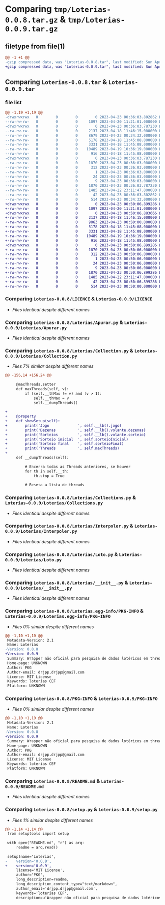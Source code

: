 # Comparing `tmp/Loterias-0.0.8.tar.gz` & `tmp/Loterias-0.0.9.tar.gz`

## filetype from file(1)

```diff
@@ -1 +1 @@
-gzip compressed data, was "Loterias-0.0.8.tar", last modified: Sun Apr 23 00:36:03 2023, max compression
+gzip compressed data, was "Loterias-0.0.9.tar", last modified: Sun Apr 23 00:50:06 2023, max compression
```

## Comparing `Loterias-0.0.8.tar` & `Loterias-0.0.9.tar`

### file list

```diff
@@ -1,19 +1,19 @@
-drwxrwxrwx   0        0        0        0 2023-04-23 00:36:03.802862 Loterias-0.0.8/
--rw-rw-rw-   0        0        0     1097 2023-04-20 11:21:01.000000 Loterias-0.0.8/LICENCE
-drwxrwxrwx   0        0        0        0 2023-04-23 00:36:03.787230 Loterias-0.0.8/Loterias/
--rw-rw-rw-   0        0        0     2137 2023-04-18 11:46:15.000000 Loterias-0.0.8/Loterias/Apurar.py
--rw-rw-rw-   0        0        0     8679 2023-04-23 00:34:32.000000 Loterias-0.0.8/Loterias/Collection.py
--rw-rw-rw-   0        0        0     5178 2023-04-18 11:45:08.000000 Loterias-0.0.8/Loterias/Collections.py
--rw-rw-rw-   0        0        0     3331 2023-04-18 11:45:08.000000 Loterias-0.0.8/Loterias/Interpoler.py
--rw-rw-rw-   0        0        0    10489 2023-04-19 10:36:19.000000 Loterias-0.0.8/Loterias/Loto.py
--rw-rw-rw-   0        0        0      916 2023-04-18 11:45:08.000000 Loterias-0.0.8/Loterias/__init__.py
-drwxrwxrwx   0        0        0        0 2023-04-23 00:36:03.787230 Loterias-0.0.8/Loterias.egg-info/
--rw-rw-rw-   0        0        0     1870 2023-04-23 00:36:03.000000 Loterias-0.0.8/Loterias.egg-info/PKG-INFO
--rw-rw-rw-   0        0        0      312 2023-04-23 00:36:03.000000 Loterias-0.0.8/Loterias.egg-info/SOURCES.txt
--rw-rw-rw-   0        0        0        1 2023-04-23 00:36:03.000000 Loterias-0.0.8/Loterias.egg-info/dependency_links.txt
--rw-rw-rw-   0        0        0       24 2023-04-23 00:36:03.000000 Loterias-0.0.8/Loterias.egg-info/requires.txt
--rw-rw-rw-   0        0        0        9 2023-04-23 00:36:03.000000 Loterias-0.0.8/Loterias.egg-info/top_level.txt
--rw-rw-rw-   0        0        0     1870 2023-04-23 00:36:03.787230 Loterias-0.0.8/PKG-INFO
--rw-rw-rw-   0        0        0     1485 2023-04-22 23:11:47.000000 Loterias-0.0.8/README.md
--rw-rw-rw-   0        0        0       42 2023-04-23 00:36:03.802862 Loterias-0.0.8/setup.cfg
--rw-rw-rw-   0        0        0      514 2023-04-23 00:34:32.000000 Loterias-0.0.8/setup.py
+drwxrwxrwx   0        0        0        0 2023-04-23 00:50:06.899286 Loterias-0.0.9/
+-rw-rw-rw-   0        0        0     1097 2023-04-20 11:21:01.000000 Loterias-0.0.9/LICENCE
+drwxrwxrwx   0        0        0        0 2023-04-23 00:50:06.883666 Loterias-0.0.9/Loterias/
+-rw-rw-rw-   0        0        0     2137 2023-04-18 11:46:15.000000 Loterias-0.0.9/Loterias/Apurar.py
+-rw-rw-rw-   0        0        0     9063 2023-04-23 00:50:00.000000 Loterias-0.0.9/Loterias/Collection.py
+-rw-rw-rw-   0        0        0     5178 2023-04-18 11:45:08.000000 Loterias-0.0.9/Loterias/Collections.py
+-rw-rw-rw-   0        0        0     3331 2023-04-18 11:45:08.000000 Loterias-0.0.9/Loterias/Interpoler.py
+-rw-rw-rw-   0        0        0    10489 2023-04-19 10:36:19.000000 Loterias-0.0.9/Loterias/Loto.py
+-rw-rw-rw-   0        0        0      916 2023-04-18 11:45:08.000000 Loterias-0.0.9/Loterias/__init__.py
+drwxrwxrwx   0        0        0        0 2023-04-23 00:50:06.899286 Loterias-0.0.9/Loterias.egg-info/
+-rw-rw-rw-   0        0        0     1870 2023-04-23 00:50:06.000000 Loterias-0.0.9/Loterias.egg-info/PKG-INFO
+-rw-rw-rw-   0        0        0      312 2023-04-23 00:50:06.000000 Loterias-0.0.9/Loterias.egg-info/SOURCES.txt
+-rw-rw-rw-   0        0        0        1 2023-04-23 00:50:06.000000 Loterias-0.0.9/Loterias.egg-info/dependency_links.txt
+-rw-rw-rw-   0        0        0       24 2023-04-23 00:50:06.000000 Loterias-0.0.9/Loterias.egg-info/requires.txt
+-rw-rw-rw-   0        0        0        9 2023-04-23 00:50:06.000000 Loterias-0.0.9/Loterias.egg-info/top_level.txt
+-rw-rw-rw-   0        0        0     1870 2023-04-23 00:50:06.899286 Loterias-0.0.9/PKG-INFO
+-rw-rw-rw-   0        0        0     1485 2023-04-22 23:11:47.000000 Loterias-0.0.9/README.md
+-rw-rw-rw-   0        0        0       42 2023-04-23 00:50:06.899286 Loterias-0.0.9/setup.cfg
+-rw-rw-rw-   0        0        0      514 2023-04-23 00:50:00.000000 Loterias-0.0.9/setup.py
```

### Comparing `Loterias-0.0.8/LICENCE` & `Loterias-0.0.9/LICENCE`

 * *Files identical despite different names*

### Comparing `Loterias-0.0.8/Loterias/Apurar.py` & `Loterias-0.0.9/Loterias/Apurar.py`

 * *Files identical despite different names*

### Comparing `Loterias-0.0.8/Loterias/Collection.py` & `Loterias-0.0.9/Loterias/Collection.py`

 * *Files 7% similar despite different names*

```diff
@@ -156,14 +156,24 @@
 
     @maxThreads.setter
     def maxThreads(self, v):
         if (self.__thMax != v) and (v > 1):
             self.__thMax = v
             self.__dumpThreads()
 
+
+    @property
+    def showSetup(self):
+        print('Jogo             ', self.__lb().jogo)
+        print('Dezenas          ', self.__lb().volante.dezenas)
+        print('Sorteios         ', self.__lb().volante.sorteio)
+        print('Sorteio inicial  ', self.sorteioInicial)
+        print('Sorteio final    ', self.sorteioFinal)
+        print('Threads          ', self.maxThreads)
+
     def __dumpThreads(self):
 
         # Encerra todas as Threads anteriores, se houver
         for th in self.__th:
             th.stop = True
 
         # Reseta a lista de threads
```

### Comparing `Loterias-0.0.8/Loterias/Collections.py` & `Loterias-0.0.9/Loterias/Collections.py`

 * *Files identical despite different names*

### Comparing `Loterias-0.0.8/Loterias/Interpoler.py` & `Loterias-0.0.9/Loterias/Interpoler.py`

 * *Files identical despite different names*

### Comparing `Loterias-0.0.8/Loterias/Loto.py` & `Loterias-0.0.9/Loterias/Loto.py`

 * *Files identical despite different names*

### Comparing `Loterias-0.0.8/Loterias/__init__.py` & `Loterias-0.0.9/Loterias/__init__.py`

 * *Files identical despite different names*

### Comparing `Loterias-0.0.8/Loterias.egg-info/PKG-INFO` & `Loterias-0.0.9/Loterias.egg-info/PKG-INFO`

 * *Files 0% similar despite different names*

```diff
@@ -1,10 +1,10 @@
 Metadata-Version: 2.1
 Name: Loterias
-Version: 0.0.8
+Version: 0.0.9
 Summary: Wrapper não oficial para pesquisa de dados lotéricos em thread
 Home-page: UNKNOWN
 Author: PKG
 Author-email: drjpp.drjpp@gmail.com
 License: MIT License
 Keywords: loterias CEF
 Platform: UNKNOWN
```

### Comparing `Loterias-0.0.8/PKG-INFO` & `Loterias-0.0.9/PKG-INFO`

 * *Files 0% similar despite different names*

```diff
@@ -1,10 +1,10 @@
 Metadata-Version: 2.1
 Name: Loterias
-Version: 0.0.8
+Version: 0.0.9
 Summary: Wrapper não oficial para pesquisa de dados lotéricos em thread
 Home-page: UNKNOWN
 Author: PKG
 Author-email: drjpp.drjpp@gmail.com
 License: MIT License
 Keywords: loterias CEF
 Platform: UNKNOWN
```

### Comparing `Loterias-0.0.8/README.md` & `Loterias-0.0.9/README.md`

 * *Files identical despite different names*

### Comparing `Loterias-0.0.8/setup.py` & `Loterias-0.0.9/setup.py`

 * *Files 1% similar despite different names*

```diff
@@ -1,14 +1,14 @@
 from setuptools import setup
 
 with open("README.md", "r") as arq:
     readme = arq.read()
 
 setup(name='Loterias',
-    version='0.0.8',
+    version='0.0.9',
     license='MIT License',
     author='PKG',
     long_description=readme,
     long_description_content_type="text/markdown",
     author_email='drjpp.drjpp@gmail.com',
     keywords='loterias CEF',
     description=u'Wrapper não oficial para pesquisa de dados lotéricos em thread',
```

